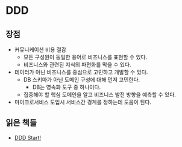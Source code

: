 # DDD

## 장점

- 커뮤니케이션 비용 절감
    - 모든 구성원이 동일한 용어로 비즈니스를 표현할 수 있다.
    - 비즈니스와 관련된 지식의 파편화를 막을 수 있다.
- 데이터가 아닌 비즈니스를 중심으로 고민하고 개발할 수 있다.
    - DB 스키마가 아닌 도메인 구성에 대해 먼저 고민한다.
        - DB는 영속화 도구 중 하나이다.
    - 집중해야 할 핵심 도메인을 알고 비즈니스 발전 방향을 예측할 수 있다.
- 마이크로서비스 도입시 서비스간 경계를 정하는데 도움이 된다.


## 읽은 책들
- [DDD Start!](book/DDDStart.md)
